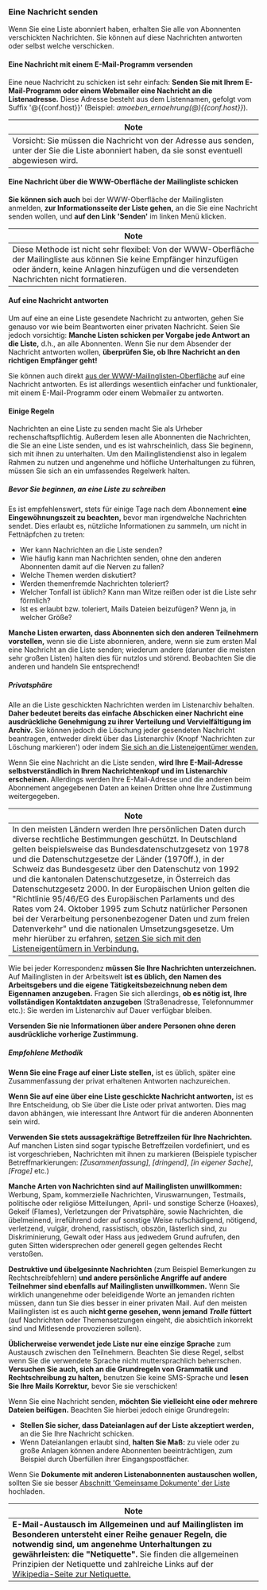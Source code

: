 ### <span id="sendmsg"></span>Eine Nachricht senden

Wenn Sie eine Liste abonniert haben, erhalten Sie alle von Abonnenten verschickten Nachrichten. Sie können auf diese Nachrichten antworten oder selbst welche verschicken.

#### Eine Nachricht mit einem E-Mail-Programm versenden

Eine neue Nachricht zu schicken ist sehr einfach: **Senden Sie mit Ihrem E-Mail-Programm oder einem Webmailer eine Nachricht an die Listenadresse.** Diese Adresse besteht aus dem Listennamen, gefolgt vom Suffix '@{{conf.host}}' (Beispiel: *amoeben\_ernaehrung(@){{conf.host}}*).

| Note |
|------|
| Vorsicht: Sie müssen die Nachricht von der Adresse aus senden, unter der Sie die Liste abonniert haben, da sie sonst eventuell abgewiesen wird. |

#### Eine Nachricht über die WWW-Oberfläche der Mailingliste schicken

**Sie können sich auch** bei der WWW-Oberfläche der Mailinglisten anmelden, **zur Informationsseite der Liste gehen,** an die Sie eine Nachricht senden wollen, und **auf den Link 'Senden'** im linken Menü klicken.

| Note |
|------|
| Diese Methode ist nicht sehr flexibel: Von der WWW-Oberfläche der Mailingliste aus können Sie keine Empfänger hinzufügen oder ändern, keine Anlagen hinzufügen und die versendeten Nachrichten nicht formatieren. |

#### Auf eine Nachricht antworten

Um auf eine an eine Liste gesendete Nachricht zu antworten, gehen Sie genauso vor wie beim Beantworten einer privaten Nachricht. Seien Sie jedoch vorsichtig: **Manche Listen schicken per Vorgabe jede Antwort an die Liste,** d.h., an alle Abonnenten. Wenn Sie nur dem Absender der Nachricht antworten wollen, **überprüfen Sie, ob Ihre Nachricht an den richtigen Empfänger geht!**

Sie können auch direkt [aus der WWW-Mailinglisten-Oberfläche](#answeronline) auf eine Nachricht antworten. Es ist allerdings wesentlich einfacher und funktionaler, mit einem E-Mail-Programm oder einem Webmailer zu antworten.

#### <span id="rulesuser"></span>Einige Regeln

Nachrichten an eine Liste zu senden macht Sie als Urheber rechenschaftspflichtig. Außerdem lesen alle Abonnenten die Nachrichten, die Sie an eine Liste senden, und es ist wahrscheinlich, dass Sie beginenn, sich mit ihnen zu unterhalten. Um den Mailinglistendienst also in legalem Rahmen zu nutzen und angenehme und höfliche Unterhaltungen zu führen, müssen Sie sich an ein umfassendes Regelwerk halten.

##### Bevor Sie beginnen, an eine Liste zu schreiben

Es ist empfehlenswert, stets für einige Tage nach dem Abonnement **eine Eingewöhnungszeit zu beachten,** bevor man irgendwelche Nachrichten sendet. Dies erlaubt es, nützliche Informationen zu sammeln, um nicht in Fettnäpfchen zu treten:

-   Wer kann Nachrichten an die Liste senden?
-   Wie häufig kann man Nachrichten senden, ohne den anderen Abonnenten damit auf die Nerven zu fallen?
-   Welche Themen werden diskutiert?
-   Werden themenfremde Nachrichten toleriert?
-   Welcher Tonfall ist üblich? Kann man Witze reißen oder ist die Liste sehr förmlich?
-   Ist es erlaubt bzw. toleriert, Mails Dateien beizufügen? Wenn ja, in welcher Größe?

**Manche Listen erwarten, dass Abonnenten sich den anderen Teilnehmern vorstellen,** wenn sie die Liste abonnieren, andere, wenn sie zum ersten Mal eine Nachricht an die Liste senden; wiederum andere (darunter die meisten sehr großen Listen) halten dies für nutzlos und störend. Beobachten Sie die anderen und handeln Sie entsprechend!

##### Privatsphäre

Alle an die Liste geschickten Nachrichten werden im Listenarchiv behalten. **Daher bedeutet bereits das einfache Abschicken einer Nachricht eine ausdrückliche Genehmigung zu ihrer Verteilung und Vervielfältigung im Archiv.** Sie können jedoch die Löschung jeder gesendeten Nachricht beantragen, entweder direkt über das Listenarchiv (Knopf 'Nachrichten zur Löschung markieren') oder indem [Sie sich an die Listeneigentümer wenden.](faquser.md#contactadmin)

Wenn Sie eine Nachricht an die Liste senden, **wird Ihre E-Mail-Adresse selbstverständlich in Ihrem Nachrichtenkopf und im Listenarchiv erscheinen.** Allerdings werden Ihre E-Mail-Adresse und die anderen beim Abonnement angegebenen Daten an keinen Dritten ohne Ihre Zustimmung weitergegeben.

| Note |
|------|
| In den meisten Ländern werden Ihre persönlichen Daten durch diverse rechtliche Bestimmungen geschützt. In Deutschland gelten beispielsweise das Bundesdatenschutzgesetz von 1978 und die Datenschutzgesetze der Länder (1970ff.), in der Schweiz das Bundesgesetz über den Datenschutz von 1992 und die kantonalen Datenschutzgesetze, in Österreich das Datenschutzgesetz 2000. In der Europäischen Union gelten die "Richtlinie 95/46/EG des Europäischen Parlaments und des Rates vom 24. Oktober 1995 zum Schutz natürlicher Personen bei der Verarbeitung personenbezogener Daten und zum freien Datenverkehr" und die nationalen Umsetzungsgesetze. Um mehr hierüber zu erfahren, [setzen Sie sich mit den Listeneigentümern in Verbindung.](faquser.md#contactadmin) |

Wie bei jeder Korrespondenz **müssen Sie Ihre Nachrichten unterzeichnen.** Auf Mailinglisten in der Arbeitswelt **ist es üblich, den Namen des Arbeitsgebers und die eigene Tätigkeitsbezeichnung neben dem Eigennamen anzugeben.** Fragen Sie sich allerdings, **ob es nötig ist, Ihre vollständigen Kontaktdaten anzugeben** (Straßenadresse, Telefonnummer etc.): Sie werden im Listenarchiv auf Dauer verfügbar bleiben.

**Versenden Sie nie Informationen über andere Personen ohne deren ausdrückliche vorherige Zustimmung.**

##### Empfohlene Methodik

**Wenn Sie eine Frage auf einer Liste stellen,** ist es üblich, später eine Zusammenfassung der privat erhaltenen Antworten nachzureichen.

**Wenn Sie auf eine über eine Liste geschickte Nachricht antworten,** ist es Ihre Entscheidung, ob Sie über die Liste oder privat antworten. Dies mag davon abhängen, wie interessant Ihre Antwort für die anderen Abonnenten sein wird.

**Verwenden Sie stets aussagekräftige Betreffzeilen für Ihre Nachrichten.** Auf manchen Listen sind sogar typische Betreffzeilen vordefiniert, und es ist vorgeschrieben, Nachrichten mit ihnen zu markieren (Beispiele typischer Betreffmarkierungen: *\[Zusammenfassung\]*, *\[dringend\]*, *\[in eigener Sache\]*, *\[Frage\]* etc.)

**Manche Arten von Nachrichten sind auf Mailinglisten unwillkommen:** Werbung, Spam, kommerzielle Nachrichten, Viruswarnungen, Testmails, politische oder religiöse Mitteilungen, April- und sonstige Scherze (Hoaxes), Gekeif (Flames), Verletzungen der Privatsphäre, sowie Nachrichten, die übelmeinend, irreführend oder auf sonstige Weise rufschädigend, nötigend, verletzend, vulgär, drohend, rassistisch, obszön, lästerlich sind, zu Diskriminierung, Gewalt oder Hass aus jedwedem Grund aufrufen, den guten Sitten widersprechen oder generell gegen geltendes Recht verstoßen.

**Destruktive und übelgesinnte Nachrichten** (zum Beispiel Bemerkungen zu Rechtschreibfehlern) **und andere persönliche Angriffe auf andere Teilnehmer sind ebenfalls auf Mailinglisten unwillkommen.** Wenn Sie wirklich unangenehme oder beleidigende Worte an jemanden richten müssen, dann tun Sie dies besser in einer privaten Mail. Auf den meisten Mailinglisten ist es auch **nicht gerne gesehen, wenn jemand *Trolle* füttert** (auf Nachrichten oder Themensetzungen eingeht, die absichtlich inkorrekt sind und Mitlesende provozieren sollen).

**Üblicherweise verwendet jede Liste nur eine einzige Sprache** zum Austausch zwischen den Teilnehmern. Beachten Sie diese Regel, selbst wenn Sie die verwendete Sprache nicht muttersprachlich beherrschen. **Versuchen Sie auch, sich an die Grundregeln von Grammatik und Rechtschreibung zu halten,** benutzen Sie keine SMS-Sprache und **lesen Sie Ihre Mails Korrektur,** bevor Sie sie verschicken!

Wenn Sie eine Nachricht senden, **möchten Sie vielleicht eine oder mehrere Dateien beifügen.** Beachten Sie hierbei jedoch einige Grundregeln:

-   **Stellen Sie sicher, dass Dateianlagen auf der Liste akzeptiert werden,** an die Sie Ihre Nachricht schicken.
-   Wenn Dateianlangen erlaubt sind, **halten Sie Maß:** zu viele oder zu große Anlagen können andere Abonnenten beeinträchtigen, zum Beispiel durch Überfüllen ihrer Eingangspostfächer.

Wenn Sie **Dokumente mit anderen Listenabonnenten austauschen wollen,** sollten Sie sie besser [Abschnitt 'Gemeinsame Dokumente' der Liste](shared.md) hochladen.

| Note |
|------|
| **E-Mail-Austausch im Allgemeinen und auf Mailinglisten im Besonderen untersteht einer Reihe genauer Regeln, die notwendig sind, um angenehme Unterhaltungen zu gewährleisten: die "Netiquette".** Sie finden die allgemeinen Prinzipien der Netiquette und zahlreiche Links auf der [Wikipedia-Seite zur Netiquette.](http://de.wikipedia.org/wiki/Netiquette) |


